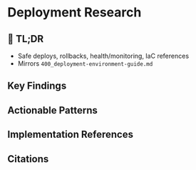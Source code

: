 <!-- CONTEXT_REFERENCE: 400_context-priority-guide.md -->
<!-- MODULE_REFERENCE: 400_deployment-environment-guide.md -->

# Deployment Research

<!-- ANCHOR: tldr -->
<a id="tldr"></a>

## 🔎 TL;DR

- Safe deploys, rollbacks, health/monitoring, IaC references
- Mirrors `400_deployment-environment-guide.md`

<!-- ANCHOR: key-findings -->
<a id="key-findings"></a>

## Key Findings

<!-- ANCHOR: actionable-patterns -->
<a id="actionable-patterns"></a>

## Actionable Patterns

<!-- ANCHOR: implementation-refs -->
<a id="implementation-refs"></a>

## Implementation References

<!-- ANCHOR: citations -->
<a id="citations"></a>

## Citations

